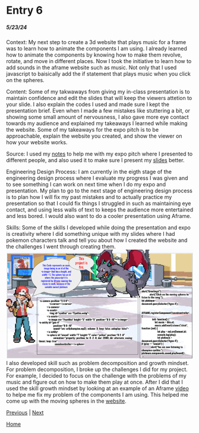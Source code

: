 # Entry 6
##### 5/23/24

Context: My next step to create a 3d website that plays music for a frame was to learn how to animate the components I am using. I already learned how to animate the components by knowing how to make them revolve, rotate, and move in different places. Now I took the initiative to learn how to add sounds in the aframe website such as music. Not only that I used javascript to baisically add the if statement that plays music when you click on the spheres.

Content: Some of my takwaways from giving my in-class presentation is to maintain confidence and edit the slides that will keep the viewers attetion to your slide. I also explain the codes I used and made sure I kept the presentation brief. Even when I made a few mistakes like stuttering a bit, or showing some small amount of nervousness, I also gave more eye contact towards my audience and explained my takeaways I learned while making the website. Some of my takeaways for the expo pitch is to be approachable, explain the website you created, and show the viewer on how your website works.

Source: I used my <a href="https://docs.google.com/document/d/1dAbTxmfbOsIWjUminsBh-KFXnfM9Ws49aWmw6HuX68M/edit#heading=h.230gicf5tctj">notes</a> to help me with my expo pitch where I presented to different people, and also used it to make sure I present my <a href="https://docs.google.com/presentation/d/1-TVgyA2QsssZwnzWQiQ2HIsd1ibgx4ngwhaLqMH6c5w/edit#slide=id.p">slides</a> better.

Engineering Design Process: I am currently in the eigth stage of the engineering design process where I evaluate my progress I was given and to see something I can work on next time when I do my expo and presentation. My plan to go to the next stage of engineering design process is to plan how I will fix my past mistakes and to actually practice my presentation so that I could fix things I struggled in such as maintaining eye contact, and using less walls of text to keeps the audience more entertained and less bored. I would also want to do a cooler presentation using Aframe.

Skills: Some of the skills I developed while doing the presentation and expo is creativity where I did something unique with my slides where I had pokemon characters talk and tell you about how I created the website and the challenges I went through creating them.
![Pokemon](image-3.png)
I also developed skill such as problem decomposition and growth mindset. For problem decomposition, I broke up the challenges I did for my project. For example, I decided to focus on the challenge with the problems of my music and figure out on how to make them play at once. After I did that I used the skill growth mindset by looking at an example of an Aframe <a href="https://www.youtube.com/watch?v=JBtBQQ_mKw4">video</a> to helpe me fix my problem of the components I am using. This helped me come up with the moving spheres in the 
[website](<moving sphere.webm>).


[Previous](entry05.md) | [Next](entry07.md)

[Home](../README.md)